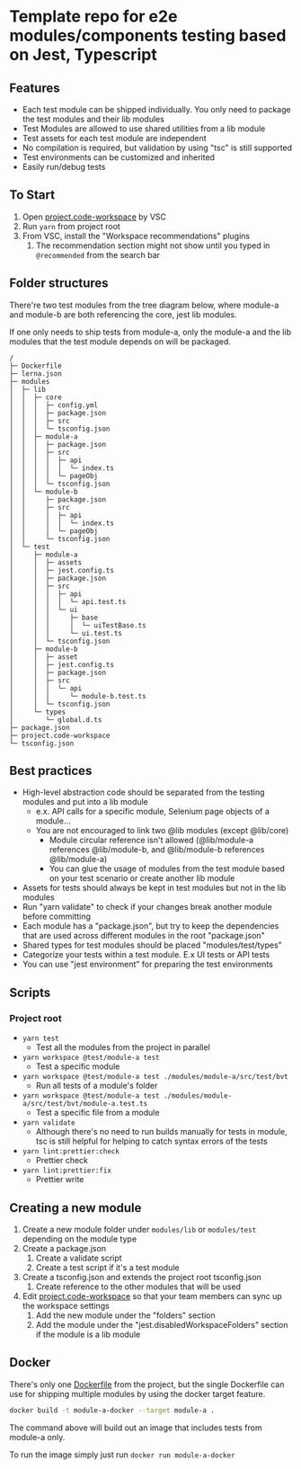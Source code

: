 # Template repo for e2e modules/components testing based on Jest, Typescript

## Features

- Each test module can be shipped individually. You only need to package the test modules and their lib modules
- Test Modules are allowed to use shared utilities from a lib module
- Test assets for each test module are independent
- No compilation is required, but validation by using "tsc" is still supported
- Test environments can be customized and inherited
- Easily run/debug tests

## To Start

1. Open [project.code-workspace](./project.code-workspace) by VSC
2. Run `yarn` from project root
3. From VSC, install the "Workspace recommendations" plugins
   1. The recommendation section might not show until you typed in `@recommended` from the search bar

## Folder structures

There're two test modules from the tree diagram below, where module-a and module-b are both referencing the core, jest lib modules.

If one only needs to ship tests from module-a, only the module-a and the lib modules that the test module depends on will be packaged.

```plain
/
├─ Dockerfile
├─ lerna.json
├─ modules
│  ├─ lib
│  │  ├─ core
│  │  │  ├─ config.yml
│  │  │  ├─ package.json
│  │  │  ├─ src
│  │  │  └─ tsconfig.json
│  │  ├─ module-a
│  │  │  ├─ package.json
│  │  │  ├─ src
│  │  │  │  ├─ api
│  │  │  │  │  └─ index.ts
│  │  │  │  └─ pageObj
│  │  │  └─ tsconfig.json
│  │  └─ module-b
│  │     ├─ package.json
│  │     ├─ src
│  │     │  ├─ api
│  │     │  │  └─ index.ts
│  │     │  └─ pageObj
│  │     └─ tsconfig.json
│  └─ test
│     ├─ module-a
│     │  ├─ assets
│     │  ├─ jest.config.ts
│     │  ├─ package.json
│     │  ├─ src
│     │  │  ├─ api
│     │  │  │  └─ api.test.ts
│     │  │  └─ ui
│     │  │     ├─ base
│     │  │     │  └─ uiTestBase.ts
│     │  │     └─ ui.test.ts
│     │  └─ tsconfig.json
│     ├─ module-b
│     │  ├─ asset
│     │  ├─ jest.config.ts
│     │  ├─ package.json
│     │  ├─ src
│     │  │  └─ api
│     │  │     └─ module-b.test.ts
│     │  └─ tsconfig.json
│     └─ types
│        └─ global.d.ts
├─ package.json
├─ project.code-workspace
└─ tsconfig.json
```

## Best practices

- High-level abstraction code should be separated from the testing modules and put into a lib module
  - e.x. API calls for a specific module, Selenium page objects of a module...
  - You are not encouraged to link two @lib modules (except @lib/core)
    - Module circular reference isn't allowed (@lib/module-a references @lib/module-b, and @lib/module-b references @lib/module-a)
    - You can glue the usage of modules from the test module based on your test scenario or create another lib module
- Assets for tests should always be kept in test modules but not in the lib modules
- Run "yarn validate" to check if your changes break another module before committing
- Each module has a "package.json", but try to keep the dependencies that are used across different modules in the root "package.json"
- Shared types for test modules should be placed "modules/test/types"
- Categorize your tests within a test module. E.x UI tests or API tests
- You can use "jest environment" for preparing the test environments

## Scripts

### Project root

- `yarn test`
  - Test all the modules from the project in parallel
- `yarn workspace @test/module-a test`
  - Test a specific module
- `yarn workspace @test/module-a test ./modules/module-a/src/test/bvt`
  - Run all tests of a module's folder
- `yarn workspace @test/module-a test ./modules/module-a/src/test/bvt/module-a.test.ts`
  - Test a specific file from a module
- `yarn validate`
  - Although there's no need to run builds manually for tests in module, tsc is still helpful for helping to catch syntax errors of the tests
- `yarn lint:prettier:check`
  - Prettier check
- `yarn lint:prettier:fix`
  - Prettier write

## Creating a new module

1. Create a new module folder under `modules/lib` or `modules/test` depending on the module type
2. Create a package.json
   1. Create a validate script
   2. Create a test script if it's a test module
3. Create a tsconfig.json and extends the project root tsconfig.json
   1. Create reference to the other modules that will be used
4. Edit [project.code-workspace](./project.code-workspace) so that your team members can sync up the workspace settings
   1. Add the new module under the "folders" section
   2. Add the module under the "jest.disabledWorkspaceFolders" section if the module is a lib module

## Docker

There's only one [Dockerfile](Dockerfile) from the project, but the single Dockerfile can use for shipping multiple modules by using the docker target feature.

```bash
docker build -t module-a-docker --target module-a .
```

The command above will build out an image that includes tests from module-a only.

To run the image simply just run `docker run module-a-docker`
